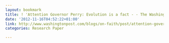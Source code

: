 ```yaml
---
layout: bookmark
title: ! 'Attention Governor Perry: Evolution is a fact - - The Washington Post'
date: '2012-11-16T04:52:22+01:00'
link: http://www.washingtonpost.com/blogs/on-faith/post/attention-governor-perry-evolution-is-a-fact/2011/08/23/gIQAuIFUYJ_blog.html
categories: Research Paper

---
```

